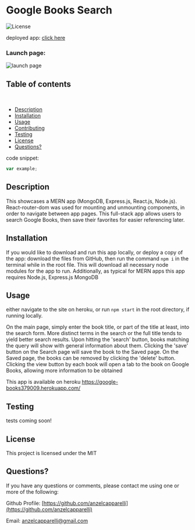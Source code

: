 
  # Google Books Search
  
  ![License](https://img.shields.io/badge/License-MIT-informational)

  deployed app: [click here](https://google-books379009.herokuapp.com/)

  ### Launch page:
  ![launch page](public/assets/images/###PLACEHOLDER###.jpg)

  ## Table of contents
  ​
  
  - [Description](#Descriptionn)
  - [Installation](#Installation)
  - [Usage](#Usage)
  - [Contributing](#Contributing)
  - [Testing](#Testing)
  - [License](#License)
  - [Questions?](#Questions?)
  
  
  code snippet:
  ``` javascript
  var example;
  ```
  
  ## Description
  
  This showcases a MERN app (MongoDB, Express.js, React.js, Node.js). React-router-dom was used for mounting and unmounting components, in order to navigate between app pages.  This full-stack app allows users to search Google Books, then save their favorites for easier referencing later.
  
  ## Installation
  
  If you would like to download and run this app locally, or deploy a copy of the app: download the files from GitHub, then run the command ``` npm i ``` in the terminal while in the root file. This will download all necessary node modules for the app to run. Additionally, as typical for MERN apps this app requires Node.js, Express.js MongoDB
  
  ## Usage
  
  either navigate to the site on heroku, or run ```npm start``` in the root directory, if running locally. 

  On the main page, simply enter the book title, or part of the title at least, into the search form. More distinct terms in the search or the full title tends to yield better search results. Upon hitting the 'search' button, books matching the query will show with general information about them. Clicking the 'save' button on the Search page will save the book to the Saved page. On the Saved page, the books can be removed by clicking the 'delete' button. Clicking the view button by each book will open a tab to the book on Google Books, allowing more information to be obtained
  
  This app is available on heroku https://google-books379009.herokuapp.com/
  
  ## Testing
  
  tests coming soon!
  
  ## License
  
  This project is licensed under the MIT
  
  ## Questions?
  
  If you have any questions or comments, please contact me using one or more of the following:
  
  Github Profile: [https://github.com/anzelcapparelli](https://github.com/anzelcapparelli)

  Email: anzelcapparelli@gmail.com

